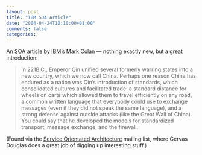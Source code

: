 ```yaml
---
layout: post
title: "IBM SOA Article"
date: "2004-04-24T10:10:00+01:00"
comments: false
categories: 
---
```


<p><a href="http://www-106.ibm.com/developerworks/library/ws-soaintro.html">An SOA article by IBM&#8217;s Mark Colan</a> &mdash; nothing exactly new, but a great introduction:</p>

<blockquote>In 221B.C., Emperor Qin unified several formerly warring states into a new country, which we now call China. Perhaps one reason China has endured as a nation was Qin&#8217;s introduction of standards, which consolidated cultures and facilitated trade: a standard distance for wheels on carts which allowed them to travel efficiently on any road, a common written language that everybody could use to exchange messages (even if they did not speak the same language), and a strong defense against outside attacks (like the Great Wall of China). You could say that he developed the models for standardized transport, message exchange, and the firewall.</blockquote>

<p>(Found via the <a href="http://groups.yahoo.com/group/service-orientated-architecture/">Service Orientated Architecture</a> mailing list, where Gervas Douglas does a great job of digging up interesting stuff.)</p>


